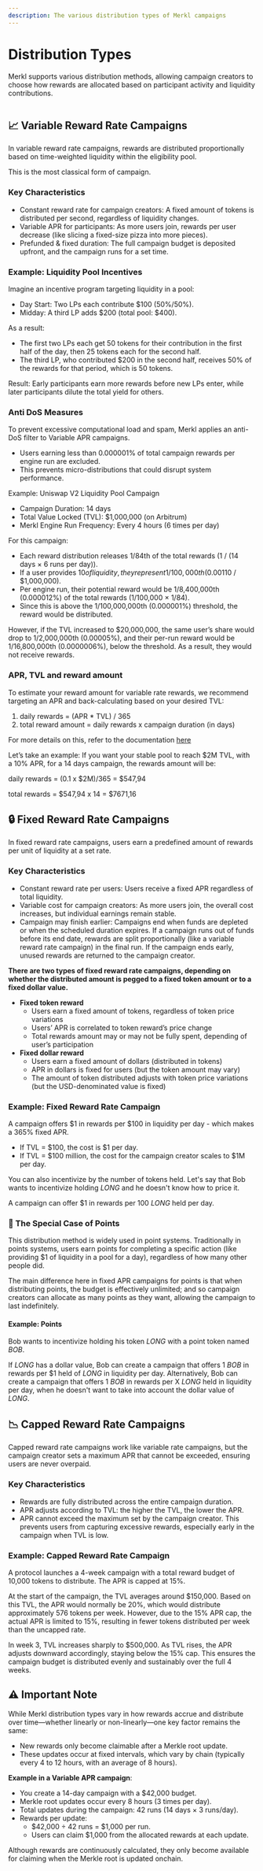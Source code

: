 ```yaml
---
description: The various distribution types of Merkl campaigns
---
```


# Distribution Types

Merkl supports various distribution methods, allowing campaign creators to choose how rewards are allocated based on participant activity and liquidity contributions.

<figure><img src="../.gitbook/assets/schema_distribution-type-radius-corner.png" alt=""><figcaption></figcaption></figure>

## 📈 Variable Reward Rate Campaigns

In variable reward rate campaigns, rewards are distributed proportionally based on time-weighted liquidity within the eligibility pool.

This is the most classical form of campaign.

### Key Characteristics

* Constant reward rate for campaign creators: A fixed amount of tokens is distributed per second, regardless of liquidity changes.
* Variable APR for participants: As more users join, rewards per user decrease (like slicing a fixed-size pizza into more pieces).
* Prefunded & fixed duration: The full campaign budget is deposited upfront, and the campaign runs for a set time.

### Example: Liquidity Pool Incentives

Imagine an incentive program targeting liquidity in a pool:

* Day Start: Two LPs each contribute $100 (50%/50%).
* Midday: A third LP adds $200 (total pool: $400).

As a result:

* The first two LPs each get 50 tokens for their contribution in the first half of the day, then 25 tokens each for the second half.
* The third LP, who contributed $200 in the second half, receives 50% of the rewards for that period, which is 50 tokens.

Result: Early participants earn more rewards before new LPs enter, while later participants dilute the total yield for others.

### Anti DoS Measures

To prevent excessive computational load and spam, Merkl applies an anti-DoS filter to Variable APR campaigns.

* Users earning less than 0.000001% of total campaign rewards per engine run are excluded.
* This prevents micro-distributions that could disrupt system performance.

Example: Uniswap V2 Liquidity Pool Campaign

* Campaign Duration: 14 days
* Total Value Locked (TVL): $1,000,000 (on Arbitrum)
* Merkl Engine Run Frequency: Every 4 hours (6 times per day)

For this campaign:

* Each reward distribution releases 1/84th of the total rewards (1 / (14 days × 6 runs per day)).
* If a user provides $10 of liquidity, they represent 1/100,000th (0.001%) of the total TVL ($10 / $1,000,000).
* Per engine run, their potential reward would be 1/8,400,000th (0.000012%) of the total rewards (1/100,000 × 1/84).
* Since this is above the 1/100,000,000th (0.000001%) threshold, the reward would be distributed.

However, if the TVL increased to $20,000,000, the same user’s share would drop to 1/2,000,000th (0.00005%), and their per-run reward would be 1/16,800,000th (0.0000006%), below the threshold. As a result, they would not receive rewards.

### APR, TVL and reward amount

To estimate your reward amount for variable rate rewards, we recommend targeting an APR and back-calculating based on your desired TVL:

1. daily rewards = (APR \* TVL) / 365
2. total reward amount = daily rewards x campaign duration (in days)

For more details on this, refer to the documentation [here](https://docs.merkl.xyz/earn-with-merkl/faq-earn#how-are-aprs-calculated)

Let’s take an example: If you want your stable pool to reach $2M TVL, with a 10% APR, for a 14 days campaign, the rewards amount will be:

daily rewards = (0.1 x $2M)/365 = $547,94

total rewards = $547,94 x 14 = $7671,16

## 🔒 Fixed Reward Rate Campaigns

In fixed reward rate campaigns, users earn a predefined amount of rewards per unit of liquidity at a set rate.

### Key Characteristics

* Constant reward rate per users: Users receive a fixed APR regardless of total liquidity.
* Variable cost for campaign creators: As more users join, the overall cost increases, but individual earnings remain stable.
* Campaign may finish earlier: Campaigns end when funds are depleted or when the scheduled duration expires. If a campaign runs out of funds before its end date, rewards are split proportionally (like a variable reward rate campaign) in the final run. If the campaign ends early, unused rewards are returned to the campaign creator.

**There are two types of fixed reward rate campaigns, depending on whether the distributed amount is pegged to a fixed token amount or to a fixed dollar value.**

* **Fixed token reward**
  * Users earn a fixed amount of tokens, regardless of token price variations
  * Users’ APR is correlated to token reward’s price change
  * Total rewards amount may or may not be fully spent, depending of user’s participation
* **Fixed dollar reward**
  * Users earn a fixed amount of dollars (distributed in tokens)
  * APR in dollars is fixed for users (but the token amount may vary)
  * The amount of token distributed adjusts with token price variations (but the USD-denominated value is fixed)

### Example: Fixed Reward Rate Campaign

A campaign offers $1 in rewards per $100 in liquidity per day - which makes a 365% fixed APR.

* If TVL = $100, the cost is $1 per day.
* If TVL = $100 million, the cost for the campaign creator scales to $1M per day.

You can also incentivize by the number of tokens held. Let's say that Bob wants to incentivize holding _LONG_ and he doesn't know how to price it.

A campaign can offer $1 in rewards per 100 _LONG_ held per day.

### 🎯 The Special Case of Points

This distribution method is widely used in point systems. Traditionally in points systems, users earn points for completing a specific action (like providing $1 of liquidity in a pool for a day), regardless of how many other people did.

The main difference here in fixed APR campaigns for points is that when distributing points, the budget is effectively unlimited; and so campaign creators can allocate as many points as they want, allowing the campaign to last indefinitely.

#### Example: Points

Bob wants to incentivize holding his token _LONG_ with a point token named _BOB_.

If _LONG_ has a dollar value, Bob can create a campaign that offers 1 _BOB_ in rewards per $1 held of _LONG_ in liquidity per day. Alternatively, Bob can create a campaign that offers 1 _BOB_ in rewards per X _LONG_ held in liquidity per day, when he doesn't want to take into account the dollar value of _LONG_.

## 📉 Capped Reward Rate Campaigns

Capped reward rate campaigns work like variable rate campaigns, but the campaign creator sets a maximum APR that cannot be exceeded, ensuring users are never overpaid.

### Key Characteristics

* Rewards are fully distributed across the entire campaign duration.
* APR adjusts according to TVL: the higher the TVL, the lower the APR.
* APR cannot exceed the maximum set by the campaign creator. This prevents users from capturing excessive rewards, especially early in the campaign when TVL is low.

### Example: Capped Reward Rate Campaign

A protocol launches a 4-week campaign with a total reward budget of 10,000 tokens to distribute. The APR is capped at 15%.

At the start of the campaign, the TVL averages around $150,000. Based on this TVL, the APR would normally be 20%, which would distribute approximately 576 tokens per week. However, due to the 15% APR cap, the actual APR is limited to 15%, resulting in fewer tokens distributed per week than the uncapped rate.

In week 3, TVL increases sharply to $500,000. As TVL rises, the APR adjusts downward accordingly, staying below the 15% cap. This ensures the campaign budget is distributed evenly and sustainably over the full 4 weeks.

## ⚠️ Important Note

While Merkl distribution types vary in how rewards accrue and distribute over time—whether linearly or non-linearly—one key factor remains the same:

* New rewards only become claimable after a Merkle root update.
* These updates occur at fixed intervals, which vary by chain (typically every 4 to 12 hours, with an average of 8 hours).

**Example in a Variable APR campaign**:

* You create a 14-day campaign with a $42,000 budget.
* Merkle root updates occur every 8 hours (3 times per day).
* Total updates during the campaign: 42 runs (14 days × 3 runs/day).
* Rewards per update:
  * $42,000 ÷ 42 runs = $1,000 per run.
  * Users can claim $1,000 from the allocated rewards at each update.

Although rewards are continuously calculated, they only become available for claiming when the Merkle root is updated onchain.
